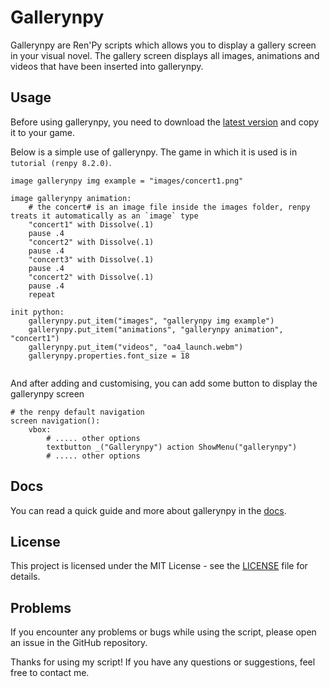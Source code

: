 # Gallerynpy

Gallerynpy are Ren'Py scripts which allows you to display a gallery screen in your visual novel. 
The gallery screen displays all images, animations and videos that have been inserted 
into gallerynpy.

## Usage

Before using gallerynpy, you need to download the [latest version](https://github.com/yoimerdr/gallerynpy/releases/latest) and copy it to your game.

Below is a simple use of gallerynpy. The game in which it is used is in `tutorial (renpy 8.2.0)`.

```renpy
image gallerynpy img example = "images/concert1.png"

image gallerynpy animation:
    # the concert# is an image file inside the images folder, renpy treats it automatically as an `image` type
    "concert1" with Dissolve(.1)
    pause .4
    "concert2" with Dissolve(.1)
    pause .4
    "concert3" with Dissolve(.1)
    pause .4
    "concert2" with Dissolve(.1)
    pause .4
    repeat

init python:
    gallerynpy.put_item("images", "gallerynpy img example")
    gallerynpy.put_item("animations", "gallerynpy animation", "concert1")
    gallerynpy.put_item("videos", "oa4_launch.webm")
    gallerynpy.properties.font_size = 18
    
```

And after adding and customising, you can add some button to display the gallerynpy screen

```renpy
# the renpy default navigation
screen navigation():
    vbox:
        # ..... other options
        textbutton _("Gallerynpy") action ShowMenu("gallerynpy")
        # ..... other options
```

## Docs

You can read a quick guide and more about gallerynpy in the [docs](https://yoimerdr.github.io/gallerynpy/docs/quickstart.html).

## License

This project is licensed under the MIT License - see the [LICENSE](LICENSE) file for details.

## Problems

If you encounter any problems or bugs while using the script, please open an issue in the GitHub repository.

Thanks for using my script! If you have any questions or suggestions, feel free to contact me.
